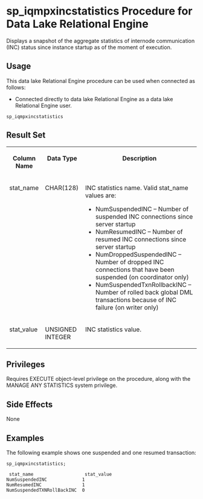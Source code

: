 <!-- loioa25d7f6e84f21015ba7fb54d8946c51c -->

# sp\_iqmpxincstatistics Procedure for Data Lake Relational Engine

Displays a snapshot of the aggregate statistics of internode communication \(INC\) status since instance startup as of the moment of execution.



<a name="loioa25d7f6e84f21015ba7fb54d8946c51c__section_umy_gqn_14b"/>

## Usage

This data lake Relational Engine procedure can be used when connected as follows:

-   Connected directly to data lake Relational Engine as a data lake Relational Engine user.



```
sp_iqmpxincstatistics
```



<a name="loioa25d7f6e84f21015ba7fb54d8946c51c__iq_refbb_1637"/>

## Result Set


<table>
<tr>
<th valign="top">

Column Name

</th>
<th valign="top">

Data Type

</th>
<th valign="top">

Description

</th>
</tr>
<tr>
<td valign="top">

stat\_name

</td>
<td valign="top">

CHAR\(128\)

</td>
<td valign="top">

INC statistics name. Valid stat\_name values are:

-   NumSuspendedINC – Number of suspended INC connections since server startup
-   NumResumedINC – Number of resumed INC connections since server startup
-   NumDroppedSuspendedINC – Number of dropped INC connections that have been suspended \(on coordinator only\)
-   NumSuspendedTxnRollbackINC – Number of rolled back global DML transactions because of INC failure \(on writer only\)



</td>
</tr>
<tr>
<td valign="top">

stat\_value

</td>
<td valign="top">

UNSIGNED INTEGER

</td>
<td valign="top">

INC statistics value.

</td>
</tr>
</table>



<a name="loioa25d7f6e84f21015ba7fb54d8946c51c__iq_refbb_1638"/>

## Privileges

Requires EXECUTE object-level privilege on the procedure, along with the MANAGE ANY STATISTICS system privilege.



## Side Effects

None



<a name="loioa25d7f6e84f21015ba7fb54d8946c51c__iq_refbb_1641"/>

## Examples

The following example shows one suspended and one resumed transaction:

```
sp_iqmpxincstatistics;
```

```
 stat_name                   stat_value
NumSuspendedINC             1
NumResumedINC               1
NumSuspendedTXNRollBackINC  0
```

